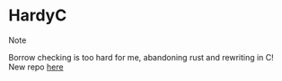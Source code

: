 # HardyC
> [!NOTE]  
> Borrow checking is too hard for me, abandoning rust and rewriting in C! New repo [here](https://github.com/HeronErin/HardyerC)
